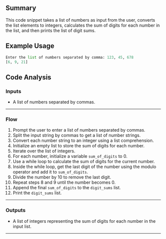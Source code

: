 ## Summary
This code snippet takes a list of numbers as input from the user, converts the list elements to integers, calculates the sum of digits for each number in the list, and then prints the list of digit sums.

## Example Usage
```python
Enter the list of numbers separated by comma: 123, 45, 678
[6, 9, 21]
```

## Code Analysis
### Inputs
- A list of numbers separated by commas.
___
### Flow
1. Prompt the user to enter a list of numbers separated by commas.
2. Split the input string by commas to get a list of number strings.
3. Convert each number string to an integer using a list comprehension.
4. Initialize an empty list to store the sum of digits for each number.
5. Iterate over the list of integers.
6. For each number, initialize a variable `sum_of_digits` to 0.
7. Use a while loop to calculate the sum of digits for the current number.
8. Inside the while loop, get the last digit of the number using the modulo operator and add it to `sum_of_digits`.
9. Divide the number by 10 to remove the last digit.
10. Repeat steps 8 and 9 until the number becomes 0.
11. Append the final `sum_of_digits` to the `digit_sums` list.
12. Print the `digit_sums` list.
___
### Outputs
- A list of integers representing the sum of digits for each number in the input list.
___
